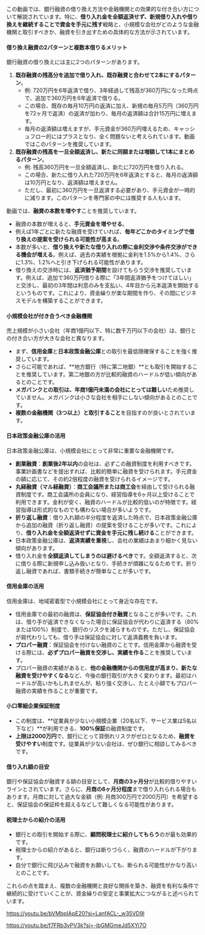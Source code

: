 この動画では、銀行融資の借り換え方法や金融機関との効果的な付き合い方について解説されています。特に、**借り入れ金を全額返済せず、新規借り入れや借り換えを継続することで資金を手元に残す**戦略と、小規模な会社がどのような金融機関と取引すべきか、融資を引き出すための具体的な方法が示されています。

#### 借り換え融資の2パターンと複数本借りるメリット

銀行融資の借り換えには主に2つのパターンがあります。

1. **既存融資の残高分を追加で借り入れ、既存融資と合わせて2本にするパターン**。
    - 例: 720万円を6年返済で借り、3年経過して残高が360万円になった時点で、追加で360万円を6年返済で借りる。
    - この場合、既存の毎月10万円の返済に加え、新規の毎月5万円（360万円を72ヶ月で返済）の返済が加わり、毎月の返済額は合計15万円に増えます。
    - 毎月の返済額は増えますが、手元資金が360万円増えるため、キャッシュフロー的にはプラスとなり、全く問題ないと考えられています。動画ではこのパターンを推奨しています。
2. **既存融資の残高を一旦全額返済し、新たに同額または増額して1本にまとめるパターン**。
    - 例: 残高360万円を一旦全額返済し、新たに720万円を借り入れる。
    - この場合、新たに借り入れた720万円を6年返済とすると、毎月の返済額は10万円となり、返済額は増えません。
    - ただし、最初に360万円を一旦返済する必要があり、手元資金が一時的に減ります。このパターンを専門家の中には推奨する人もいます。

動画では、**融資の本数を増やす**ことを推奨しています。

- 融資の本数が増えると、**手元資金を増やせる**。
- 例えば1年ごとに新たな融資を受けていれば、**毎年どこかのタイミングで借り換えの提案を受けられる可能性が高まる**。
- 本数が多いと、**借り換えや新たな借り入れの際に金利交渉や条件交渉ができる機会が増える**。例えば、過去の実績を根拠に金利を1.5%から1.4%、さらに1.3%、1.2%へと引き下げられる可能性があります。
- 借り換えの交渉時には、**返済猶予期間**を設けてもらう交渉を推奨しています。例えば、追加で360万円借りる際に「3年間返済猶予をつけてほしい」と交渉し、最初の3年間は利息のみを支払い、4年目から元本返済を開始するというものです。これにより、資金繰りが楽な期間を作り、その間にビジネスモデルを構築することができます。

#### 小規模会社が付き合うべき金融機関

売上規模が小さい会社（年商1億円以下、特に数千万円以下の会社）は、銀行との付き合い方が大きな会社と異なります。

- まず、**信用金庫**と**日本政策金融公庫**との取引を最低限確保することを強く推奨しています。
- さらに可能であれば、**地方銀行（特に第二地銀）**とも取引を開始することを推奨しています。第二地銀の方が比較的融資のハードルが低い傾向があるとのことです。
- **メガバンクとの取引は、年商1億円未満の会社にとっては難しい**ため推奨していません。メガバンクは小さな会社を相手にしない傾向があるとのことです。
- **複数の金融機関（3つ以上）と取引すること**を目指すのが良いとされています。

#### 日本政策金融公庫の活用

日本政策金融公庫は、小規模会社にとって非常に重要な金融機関です。

- **創業融資**：**創業後2年以内**の会社は、必ずこの融資制度を利用すべきです。事業計画書などを提出すれば、比較的簡単に融資を受けられます。手元資金の額に応じて、その約2倍程度の融資を受けられるイメージです。
- **丸経融資（マル経融資）**：**商工会議所または商工会**を経由して受けられる融資制度です。商工会議所の会員になり、経営指導を6ヶ月以上受けることで利用できます。金利が安く、融資のハードルが比較的低いのが特徴です。経営指導は形式的なものでも構わない場合が多いようです。
- **折り返し融資**：借り入れ額の半分程度を返済した時点で、日本政策金融公庫から追加の融資（折り返し融資）の提案を受けることが多いです。これにより、**借り入れ金を全額返済せずに資金を手元に残し続ける**ことができます。
- 日本政策金融公庫は、**返済実績を重視**し、会社の業績はあまり細かく見ない傾向があります。
- 借り入れ金を**全額返済してしまうのは避けるべき**です。全額返済すると、次に借りる際に新規申し込み扱いとなり、手続きが煩雑になるためです。折り返し融資であれば、書類手続きが簡単なことが多いです。

#### 信用金庫の活用

信用金庫は、地域密着型で小規模会社にとって身近な存在です。

- 信用金庫での最初の融資は、**保証協会付き融資**となることが多いです。これは、借り手が返済できなくなった場合に保証協会が代わりに返済する（80%または100%）制度で、銀行のリスクを減らすものです。ただし、保証協会が肩代わりしても、借り手は保証協会に対して返済義務を負います。
- **プロパー融資**：保証協会を付けない融資のことです。信用金庫から融資を受ける際には、**必ずプロパー融資を交渉し、実績を作る**ことを推奨しています。
- プロパー融資の実績があると、**他の金融機関からの信用度が高まり、新たな融資を受けやすくなる**など、今後の銀行取引が大きく変わります。最初はハードルが高いかもしれませんが、粘り強く交渉し、たとえ小額でもプロパー融資の実績を作ることが重要です。

#### 小口零細企業保証制度

- この制度は、**従業員が少ない小規模企業（20名以下、サービス業は5名以下など）**が利用できる、**100%保証**の融資制度です。
- **上限は2000万円**で、銀行にとって貸倒れリスクがゼロとなるため、**融資を受けやすい**制度です。従業員が少ない会社は、ぜひ銀行に相談してみるべきです。

#### 借り入れ額の目安

銀行や保証協会が融資する額の目安として、**月商の3ヶ月分**が比較的借りやすいラインとされています。さらに、**月商の6ヶ月分程度**まで借り入れられる場合もあります。月商に対して過大な金額（例: 月商300万円で2000万円）を希望すると、保証協会の保証枠を超えるなどして難しくなる可能性があります。

#### 税理士からの紹介の活用

- 銀行との取引を開始する際に、**顧問税理士に紹介してもらう**のが最も効果的です。
- 税理士からの紹介があると、銀行は断りづらく、融資のハードルが下がります。
- 自分で銀行に飛び込みで融資をお願いしても、断られる可能性がかなり高いとのことです。

これらの点を踏まえ、複数の金融機関と良好な関係を築き、融資を有利な条件で継続的に受けていくことが、資金繰りの安定と事業拡大につながると述べられています。

https://youtu.be/bVMbpIApE20?si=LanfACL-_w35VD9l

https://youtu.be/f7FRb3vPV3k?si=-jbGMGmeJd5XYi7O